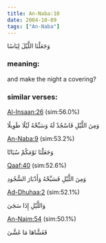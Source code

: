 ```yaml
---
title: An-Naba:10
date: 2004-10-09
tags: ["An-Naba"]
---
```

وَجَعَلْنَا اللَّيْلَ لِبَاسًا
### meaning: 
and make the night a covering?
### similar verses: 

[Al-Insaan:26](/76/26) (sim:56.0%)

وَمِنَ اللَّيْلِ فَاسْجُدْ لَهُ وَسَبِّحْهُ لَيْلًا طَوِيلًا

[An-Naba:9](/78/9) (sim:53.2%)

وَجَعَلْنَا نَوْمَكُمْ سُبَاتًا

[Qaaf:40](/50/40) (sim:52.6%)

وَمِنَ اللَّيْلِ فَسَبِّحْهُ وَأَدْبَارَ السُّجُودِ

[Ad-Dhuhaa:2](/93/2) (sim:52.1%)

وَاللَّيْلِ إِذَا سَجَىٰ

[An-Najm:54](/53/54) (sim:50.1%)

فَغَشَّاهَا مَا غَشَّىٰ
